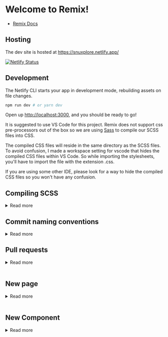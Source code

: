 # Welcome to Remix!

- [Remix Docs](https://remix.run/docs)

## Hosting

The dev site is hosted at https://snuxplore.netlify.app/

[![Netlify Status](https://api.netlify.com/api/v1/badges/9b59cef4-1394-4e52-817c-afe7cb24582b/deploy-status)](https://app.netlify.com/sites/snuxplore/deploys)

## Development

The Netlify CLI starts your app in development mode, rebuilding assets on file changes.

```sh
npm run dev # or yarn dev
```

Open up [http://localhost:3000](http://localhost:3000), and you should be ready to go!

It is suggested to use VS Code for this project. Remix does not support css pre-processors out of the box so we are using [Sass](https://sass-lang.com/) to compile our SCSS files into CSS.

The compiled CSS files will reside in the same directory as the SCSS files. To avoid confusion, I made a workspace setting for vscode that hides the compiled CSS files within VS Code. So while importing the stylesheets, you'll have to import the file with the extension .css.

If you are using some other IDE, please look for a way to hide the compiled CSS files so you won't have any confusion.

## Compiling SCSS

<details>
<summary>Read more</summary>

- The SCSS files are automatically watched and compiled when changes are made in any scss files within the project.

- When sending it to the server, the compiled CSS files are sent along with the SCSS files(Obsolete: In the final site, we'll set up a script that removes all scss files from the project since after compiling it, there's no need for scss files)

</details>


## Commit naming conventions

<details>
<summary>Read more</summary>

For now, we'll use just these:

- `fix:` - fixes a bug
- `feat:` - new feature
- `chore:` - other changes and cleanups

Example:

- `fix: fixed navigation bar`
- `feat: added new sign in feature`
- `chore: Removed all comments and print statements`

If theres a specific file thats changed or a specific sub category of the project has changes, you can specify it like so:

- `fix(NavBar): fixed overflowing image in nav bar`
- `feat(SignIn): Added user verification before sign In`

These are just good practices and it'll be easy to revert back if some new merge is breaking the project.

</details>


## Pull requests

<details>
<summary>Read more</summary>

Each contributing member should make a separate branch for completing their tasks.
You can follow these commands to do so:

- `git checkout -b <branch name>`
- `git add .`
- `git commit -m "<Meaningful message following the convention>"`
- `git push origin <branch name>`

Then in the github repo, you can create a new pull request under pull requests tab.

To keep your branch up-to-date with the master branch, you can use the following commands:

- `git merge main`
- `git push`

<em>Note: Make sure there are no changes in your branch before merging. If there are any, you'll lose the progress.</em>

</details>

<br/>

## New page

<details>
<summary>Read more</summary>

This one's quite tricky. I've setup `demo.js` and `demo.scss` in project.

When you want to make a new page, you can create a new file in the appropriate directory and copy the contents of `demo.js` and `demo.scss` into it.

Make sure to:

- Change path of stylesheet on the js file.
- Change the function name(Doesn't matter but just for consistency)
- Change the class name.
- Change path of \_mixin import in style sheet(remove the old one, type "`../`" and vs code will show the path automatically)

For a clean project structure, We'll be adding stylesheets to directories same as js files inside `styles/routes/` directory.

</details>

<br/>

## New Component

<details>
<summary>Read more</summary>
Components won't have much difference compared to React components.

Just create a folder followed by a `.js` file and a `.scss` file with the same name(The function should also be named same as the folder name).

One additional step is to import the `.scss` file in the `styles/root/components.scss` directory.

For example:
```css
@import "../../Components/MockNavigator/MockNavigator.scss";
```

<em>Note: Don't name two components with same name. Since all components are styles from same file, we don't want overlaps of style. That'll mess everything up.</em>

</details>
